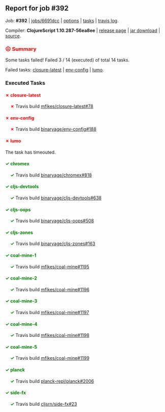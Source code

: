 ## Report for job #392

Job: **#392** | [jobs/6691dcc](https://github.com/cljs-oss/canary/commit/6691dccf02b872cd5046df7efd062115c6802f1f) | [options](options.edn) | [tasks](tasks.edn) | [travis log](https://travis-ci.org/cljs-oss/canary/builds/382511453).

Compiler: **ClojureScript 1.10.287-56ea8ee** | [release page](https://github.com/cljs-oss/canary/releases/tag/r1.10.287-56ea8ee) | [jar download](https://github.com/cljs-oss/canary/releases/download/r1.10.287-56ea8ee/clojurescript-1.10.287-56ea8ee.jar) | [source](https://github.com/clojure/clojurescript/commit/56ea8ee0de17cac909b09e2bdc1281d02e5404c9).

### <b style='color:red'>☹ Summary</b>

Some tasks failed! Failed 3 / 14 (executed) of total 14 tasks.

Failed tasks: [closure-latest](#-closure-latest) | [env-config](#-env-config) | [lumo](#-lumo).

### Executed Tasks

#### <b style='color:red'>&#x2717; closure-latest</b>
&nbsp;&nbsp;&nbsp;&nbsp;<b style='color:red'>&#x2717;</b> Travis build [mfikes/closure-latest#78](https://travis-ci.org/mfikes/closure-latest/builds/382512360)<br>

#### <b style='color:red'>&#x2717; env-config</b>
&nbsp;&nbsp;&nbsp;&nbsp;<b style='color:red'>&#x2717;</b> Travis build [binaryage/env-config#188](https://travis-ci.org/binaryage/env-config/builds/382512401)<br>

#### <b style='color:red'>&#x2717; lumo</b>
The task has timeouted.

#### <b style='color:green'>&#x2713; chromex</b>
&nbsp;&nbsp;&nbsp;&nbsp;<b style='color:green'>&#x2713;</b> Travis build [binaryage/chromex#818](https://travis-ci.org/binaryage/chromex/builds/382512341)<br>

#### <b style='color:green'>&#x2713; cljs-devtools</b>
&nbsp;&nbsp;&nbsp;&nbsp;<b style='color:green'>&#x2713;</b> Travis build [binaryage/cljs-devtools#638](https://travis-ci.org/binaryage/cljs-devtools/builds/382512343)<br>

#### <b style='color:green'>&#x2713; cljs-oops</b>
&nbsp;&nbsp;&nbsp;&nbsp;<b style='color:green'>&#x2713;</b> Travis build [binaryage/cljs-oops#508](https://travis-ci.org/binaryage/cljs-oops/builds/382512352)<br>

#### <b style='color:green'>&#x2713; cljs-zones</b>
&nbsp;&nbsp;&nbsp;&nbsp;<b style='color:green'>&#x2713;</b> Travis build [binaryage/cljs-zones#163](https://travis-ci.org/binaryage/cljs-zones/builds/382512354)<br>

#### <b style='color:green'>&#x2713; coal-mine-1</b>
&nbsp;&nbsp;&nbsp;&nbsp;<b style='color:green'>&#x2713;</b> Travis build [mfikes/coal-mine#1195](https://travis-ci.org/mfikes/coal-mine/builds/382512368)<br>

#### <b style='color:green'>&#x2713; coal-mine-2</b>
&nbsp;&nbsp;&nbsp;&nbsp;<b style='color:green'>&#x2713;</b> Travis build [mfikes/coal-mine#1196](https://travis-ci.org/mfikes/coal-mine/builds/382512372)<br>

#### <b style='color:green'>&#x2713; coal-mine-3</b>
&nbsp;&nbsp;&nbsp;&nbsp;<b style='color:green'>&#x2713;</b> Travis build [mfikes/coal-mine#1197](https://travis-ci.org/mfikes/coal-mine/builds/382512382)<br>

#### <b style='color:green'>&#x2713; coal-mine-4</b>
&nbsp;&nbsp;&nbsp;&nbsp;<b style='color:green'>&#x2713;</b> Travis build [mfikes/coal-mine#1198](https://travis-ci.org/mfikes/coal-mine/builds/382512386)<br>

#### <b style='color:green'>&#x2713; coal-mine-5</b>
&nbsp;&nbsp;&nbsp;&nbsp;<b style='color:green'>&#x2713;</b> Travis build [mfikes/coal-mine#1199](https://travis-ci.org/mfikes/coal-mine/builds/382512391)<br>

#### <b style='color:green'>&#x2713; planck</b>
&nbsp;&nbsp;&nbsp;&nbsp;<b style='color:green'>&#x2713;</b> Travis build [planck-repl/planck#2006](https://travis-ci.org/planck-repl/planck/builds/382512417)<br>

#### <b style='color:green'>&#x2713; side-fx</b>
&nbsp;&nbsp;&nbsp;&nbsp;<b style='color:green'>&#x2713;</b> Travis build [cljsrn/side-fx#23](https://travis-ci.org/cljsrn/side-fx/builds/382512423)<br>